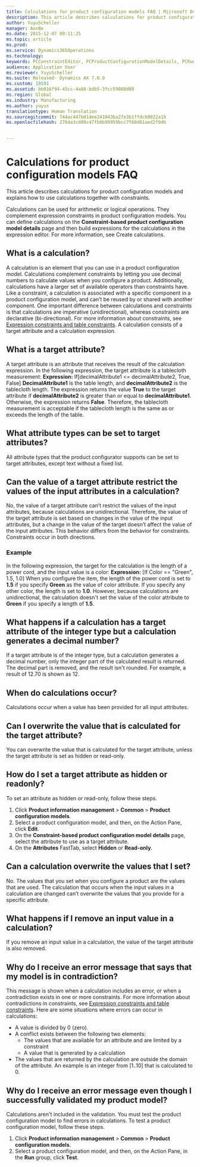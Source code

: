 ```yaml
---
title: Calculations for product configuration models FAQ | Microsoft Docs
description: This article describes calculations for product configuration models and explains how to use calculations together with constraints.
author: YuyuScheller
manager: AnnBe
ms.date: 2015-12-07 09:11:25
ms.topic: article
ms.prod: 
ms.service: Dynamics365Operations
ms.technology: 
keywords: PCConstraintEditor, PCProductConfigurationModelDetails, PCRuntimeConfigurator
audience: Application User
ms.reviewer: YuyuScheller
ms.suite: Released- Dynamics AX 7.0.0
ms.custom: 19191
ms.assetid: bb016f94-45cc-4a88-bdb5-3fcc59088d08
ms.region: Global
ms.industry: Manufacturing
ms.author: yuyus
translationtype: Human Translation
ms.sourcegitcommit: 744ac447b01dee241043ba27e3b1ffdcb0022a1b
ms.openlocfilehash: 2764a3cd09c47fb0b99959bcc7f60d61aed2f9db


---
```


# <a name="calculations-for-product-configuration-models-faq"></a>Calculations for product configuration models FAQ

This article describes calculations for product configuration models and explains how to use calculations together with constraints.

Calculations can be used for arithmetic or logical operations. They complement expression constraints in product configuration models. You can define calculations on the **Constraint-based product configuration model details** page and then build expressions for the calculations in the expression editor. For more information, see Create calculations.

## <a name="what-is-a-calculation"></a>What is a calculation?
A calculation is an element that you can use in a product configuration model. Calculations complement constraints by letting you use decimal numbers to calculate values when you configure a product. Additionally, calculations have a larger set of available operators than constraints have. Like a constraint, a calculation is associated with a specific component in a product configuration model, and can’t be reused by or shared with another component. One important difference between calculations and constraints is that calculations are imperative (unidirectional), whereas constraints are declarative (bi-directional). For more information about constraints, see [Expression constraints and table constraints](http://ax.help.dynamics.com/en/wiki/expression-constraints-and-table-constraints/). A calculation consists of a target attribute and a calculation expression.

## <a name="what-is-a-target-attribute"></a>What is a target attribute?
A target attribute is an attribute that receives the result of the calculation expression. In the following expression, the target attribute is a tablecloth measurement: **Expression:** If\[decimalAttribute1 &lt;= decimalAttribute2, True, False\] **DecimalAttribute1** is the table length, and **decimalAttribute2** is the tablecloth length. The expression returns the value **True** to the target attribute if **decimalAttribute2** is greater than or equal to **decimalAttribute1**. Otherwise, the expression returns **False**. Therefore, the tablecloth measurement is acceptable if the tablecloth length is the same as or exceeds the length of the table.

## <a name="what-attribute-types-can-be-set-to-target-attributes"></a>What attribute types can be set to target attributes?
All attribute types that the product configurator supports can be set to target attributes, except text without a fixed list.

## <a name="can-the-value-of-a-target-attribute-restrict-the-values-of-the-input-attributes-in-a-calculation"></a>Can the value of a target attribute restrict the values of the input attributes in a calculation?
No, the value of a target attribute can’t restrict the values of the input attributes, because calculations are unidirectional. Therefore, the value of the target attribute is set based on changes in the value of the input attributes, but a change in the value of the target doesn’t affect the value of the input attributes. This behavior differs from the behavior for constraints. Constraints occur in both directions.

### <a name="example"></a>Example

In the following expression, the target for the calculation is the length of a power cord, and the input value is a color: **Expression:** \[If Color == "Green", 1.5, 1.0\] When you configure the item, the length of the power cord is set to **1.5** if you specify **Green** as the value of color attribute. If you specify any other color, the length is set to **1.0**. However, because calculations are unidirectional, the calculation doesn't set the value of the color attribute to **Green** if you specify a length of **1.5**.

## <a name="what-happens-if-a-calculation-has-a-target-attribute-of-the-integer-type-but-a-calculation-generates-a-decimal-number"></a>What happens if a calculation has a target attribute of the integer type but a calculation generates a decimal number?
If a target attribute is of the integer type, but a calculation generates a decimal number, only the integer part of the calculated result is returned. The decimal part is removed, and the result isn't rounded. For example, a result of 12.70 is shown as 12.

## <a name="when-do-calculations-occur"></a>When do calculations occur?
Calculations occur when a value has been provided for all input attributes.

## <a name="can-i-overwrite-the-value-that-is-calculated-for-the-target-attribute"></a>Can I overwrite the value that is calculated for the target attribute?
You can overwrite the value that is calculated for the target attribute, unless the target attribute is set as hidden or read-only.

## <a name="how-do-i-set-a-target-attribute-as-hidden-or-readonly"></a>How do I set a target attribute as hidden or readonly?
To set an attribute as hidden or read-only, follow these steps.

1.  Click **Product information management** &gt; **Common** &gt; **Product configuration models**.
2.  Select a product configuration model, and then, on the Action Pane, click **Edit**.
3.  On the **Constraint-based product configuration model details** page, select the attribute to use as a target attribute.
4.  On the **Attributes** FastTab, select **Hidden** or **Read-only**.

## <a name="can-a-calculation-overwrite-the-values-that-i-set"></a>Can a calculation overwrite the values that I set?
No. The values that you set when you configure a product are the values that are used. The calculation that occurs when the input values in a calculation are changed can’t overwrite the values that you provide for a specific attribute.

## <a name="what-happens-if-i-remove-an-input-value-in-a-calculation"></a>What happens if I remove an input value in a calculation?
If you remove an input value in a calculation, the value of the target attribute is also removed.

## <a name="why-do-i-receive-an-error-message-that-says-that-my-model-is-in-contradiction"></a>Why do I receive an error message that says that my model is in contradiction?
This message is shown when a calculation includes an error, or when a contradiction exists in one or more constraints. For more information about contradictions in constraints, see [Expression constraints and table constraints](http://ax.help.dynamics.com/en/wiki/expression-constraints-and-table-constraints/). Here are some situations where errors can occur in calculations:

-   A value is divided by 0 (zero).
-   A conflict exists between the following two elements:
    -   The values that are available for an attribute and are limited by a constraint
    -   A value that is generated by a calculation
-   The values that are returned by the calculation are outside the domain of the attribute. An example is an integer from \[1..10\] that is calculated to 0.

## <a name="why-do-i-receive-an-error-message-even-though-i-successfully-validated-my-product-model"></a>Why do I receive an error message even though I successfully validated my product model?
Calculations aren't included in the validation. You must test the product configuration model to find errors in calculations. To test a product configuration model, follow these steps.

1.  Click **Product information management** &gt; **Common** &gt; **Product configuration models**.
2.  Select a product configuration model, and then, on the Action Pane, in the **Run** group, click **Test**.





<!--HONumber=Feb17_HO3-->


